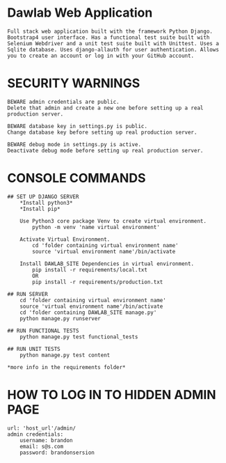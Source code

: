 # Dawlab Web Application
    Full stack web application built with the framework Python Django. Bootstrap4 user interface. Has a functional test suite built with Selenium Webdriver and a unit test suite built with Unittest. Uses a Sqlite database. Uses django-allauth for user authentication. Allows you to create an account or log in with your GitHub account.

# SECURITY WARNINGS

    BEWARE admin credentials are public.
    Delete that admin and create a new one before setting up a real production server.

    BEWARE database key in settings.py is public.
    Change database key before setting up real production server.

    BEWARE debug mode in settings.py is active.
    Deactivate debug mode before setting up real production server.


# CONSOLE COMMANDS 

    ## SET UP DJANGO SERVER
        *Install python3*
        *Install pip*

        Use Python3 core package Venv to create virtual environment.
            python -m venv 'name virtual environment'

        Activate Virtual Environment.
            cd 'folder containing virtual environment name'
            source 'virtual environment name'/bin/activate
            
        Install DAWLAB_SITE Dependencies in virtual environment.
            pip install -r requirements/local.txt 
            OR
            pip install -r requirements/production.txt

    ## RUN SERVER
        cd 'folder containing virtual environment name'
        source 'virtual environment name'/bin/activate
        cd 'folder containing DAWLAB_SITE manage.py'
        python manage.py runserver

    ## RUN FUNCTIONAL TESTS
        python manage.py test functional_tests

    ## RUN UNIT TESTS
        python manage.py test content

    *more info in the requirements folder*


# HOW TO LOG IN TO HIDDEN ADMIN PAGE

    url: 'host_url'/admin/
    admin credentials:
        username: brandon
        email: s@s.com
        password: brandonsersion
